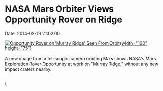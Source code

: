 NASA Mars Orbiter Views Opportunity Rover on Ridge
==================================================

Date: 2014-02-19 21:02:00

[![Opportunity Rover on \'Murray Ridge\' Seen From
Orbit](http://www.jpl.nasa.gov/images/mro/20140219/pia17941-226.jpg){width="100"
height="75"}](http://www.jpl.nasa.gov/news/news.cfm?release=2014-053&rn=news.xml&rst=4051)\
\
A new image from a telescopic camera orbiting Mars shows NASA\'s Mars
Exploration Rover Opportunity at work on \"Murray Ridge,\" without any
new impact craters nearby.

\
\
